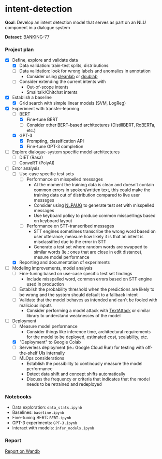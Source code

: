 # intent-detection

**Goal**: Develop an intent detection model that serves as part on an NLU component in a dialogue system

**Dataset**: [BANKING-77](https://huggingface.co/datasets/banking77)


### Project plan

- [x] Define, explore and validate data
  - [x] Data validation: train-test splits, distributions
  - [ ] Data validation: look for wrong labels and anomalies in annotation
    - Consider using [cleanlab](https://github.com/cleanlab/cleanlab) or [doublab](https://github.com/koaning/doubtlab)
  - [ ] Consider extending the current intents with
    - Out-of-scope intents
    - Smalltalk/Chitchat intents
- [x] Establish a baseline
  - [x] Grid search with simple linear models (SVM, LogReg)
- [x] Experiment with transfer-learning
  - [ ] BERT
    - [x] Fine-tune BERT
    - [ ] Consider other BERT-based architectures (DistillBERT, RoBERTa, etc.)
  - [x] GPT-3
    - [x] Prompting, classification API
    - [x] Fine-tune GPT-3 completion
- [ ] Explore dialogue-system specific model architectures
  - [ ] DIET (Rasa)
  - [ ] ConveRT (PolyAI)
- [ ] Error analysis
  - [ ] Use-case specific test sets
    - [ ] Performance on misspelled messages
      - At the moment the training data is clean and doesn't contain common errors in spoken/written text, this could make the training data out of distribution compared to live user messages
      - Consider using [NLPAUG](https://github.com/makcedward/nlpaug) to generate test set with misspelled messages
      - Use keyboard policy to produce common misspellings based on keyboard layout
    - [ ] Performance on STT-transcribed messages 
      - STT engines sometimes transcribe the wrong word based on user utterance, measure how likely it is that an intent is misclassified due to the error in STT
      - Generate a test set where random words are swapped to similar words (ie.: ones that are close in edit distance), mesure model performance
  - [x] Reporting and documentation of experiments
- [ ] Modeling improvements, model analysis
  - [ ] Fine-tuning based on use-case specific test set findings
    - Include misspelled word, common errors based on STT engine used in production
  - [ ] Establish the probability threshold when the predictions are likely to be wrong and the system should default to a fallback intent
  - [ ] Validate that the model behaves as intended and can't be fooled with malicious inputs
    - Consider performing a model attack with [TextAttack](https://github.com/QData/TextAttack) or similar library to understand weaknesses of the model
- [ ] Deployment
  - [ ] Measure model performance
    - Consider things like inference time, architectural requirements for the model to be deployed, estimated cost, scalability, etc.
  - [x] "Deployment" to Google Colab
  - [ ] Serverless deployment (ie.: Google Cloud Run) for testing with off-the-shelf UIs internally
  - [ ] MLOps considerations
    - Establish the possibility to continously measure the model performance
    - Detect data shift and concept shifts automatically
    - Discuss the frequency or criteria that indicates that the model needs to be retrained and redeployed

### Notebooks

- Data exploration: `data_stats.ipynb`
- Baselines: `baseline.ipynb`
- Fine-tuning BERT: `BERT.ipynb`
- GPT-3 experiments: `GPT-3.ipynb`
- Interact with models: `infer_models.ipynb`

### Report

[Report on Wandb](https://wandb.ai/nsoma/intent-detection/reports/Intent-detection-model-comparison--VmlldzoyMDI2NDMx)